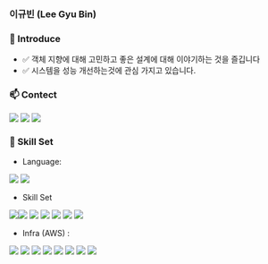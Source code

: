 ### 이규빈 (Lee Gyu Bin)

### 🔭 Introduce
- ✅ 객체 지향에 대해 고민하고 좋은 설계에 대해 이야기하는 것을 즐깁니다
- ✅ 시스템을 성능 개선하는것에 관심 가지고 있습니다.

### 📫 Contect
<a href="https://sdhg12.tistory.com/" target="_blank"><img src="https://img.shields.io/badge/sdhg12-282828?style=flat-square&logo=Tistory&logoColor=White"/></a>
  <a href="https://www.instagram.com/bxxnxx__" target="_blank"><img src="https://img.shields.io/badge/bxxnxx__-blue?style=flat-square&logo=Instagram&logoColor=white"/></a>
  <a href="mailto:sdhg12@naver.com" target="_blank"><img src="https://img.shields.io/badge/sdhg12@naver.com-purple?style=flat-square&logo=Gmail&logoColor=white"/></a>
</p>

 ### 📕 Skill Set
 - Language:  
<p><img src="https://img.shields.io/badge/Java11-green?logo=Java"/>
<img src="https://img.shields.io/badge/Python3.8-blue?logoColor=White&style=flat-square&logo=Python"/>
</p>

- Skill Set
<p>
  <a><img src="https://img.shields.io/badge/Spring-6DB33F?logo=Spring&logoColor=White"/></a><img src="https://img.shields.io/badge/SpringMVC-6DB33F?logo=Spring&logoColor=White"/>
<img src="https://img.shields.io/badge/SpringDATA-6DB33F?logo=Spring"/>
<img src="https://img.shields.io/badge/JPA-6DB33F?logo=Spring&logoColor=White"/>
<img src="https://img.shields.io/badge/SpringSecurity-6DB33F?logo=SpringSecurity"/>
<img src="https://img.shields.io/badge/Django-092E20?logo=Django"/>
<img src="https://img.shields.io/badge/DjangoNinja-DD6620?logo=Django&logoColor=White"/>
</p>

- Infra (AWS) :
<p>
<img src="https://img.shields.io/badge/AWS-232F3E?logo=Amazon-AWS"/>
<img src="https://img.shields.io/badge/CloudWatch-232F3E?logo=Amazon-CloudWatch&logoColor=White"/>
<img src="https://img.shields.io/badge/EC2-282828?logo=Amazon-EC2&logoColor=White"/>
<img src="https://img.shields.io/badge/EC2-282828?logo=Amazon-EC2&logoColor=White"/>
<img src="https://img.shields.io/badge/S3-232F3E?logo=Amazon-S3&logoColor=White"/>
<img src="https://img.shields.io/badge/RDS-232F3E?logo=Amazon-RDS&logoColor=White"/>
<img src="https://img.shields.io/badge/CloudWatch-232F3E?logo=Amazon-CloudWatch&logoColor=White"/>
<img src="https://img.shields.io/badge/GithubActions-232F3E?logo=Github-Actions&logoColor=White"/>
</p>




<!--
**qbinee/qbinee** is a ✨ _special_ ✨ repository because its `README.md` (this file) appears on your GitHub profile.

Here are some ideas to get you started:

- 🔭 I’m currently working on ...
- 🌱 I’m currently learning ...
- 👯 I’m looking to collaborate on ...
- 🤔 I’m looking for help with ...
- 💬 Ask me about ...
- 📫 How to reach me: ...
- 😄 Pronouns: ...
- ⚡ Fun fact: ...
-->
<!-- ![Anurag's GitHub stats](https://github-readme-stats.vercel.app/api?username=qbinee&show_icons=true&theme=radical) -->
